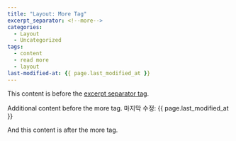 ```yaml
---
title: "Layout: More Tag"
excerpt_separator: <!--more-->
categories:
  - Layout
  - Uncategorized
tags:
  - content
  - read more
  - layout
last-modified-at: {{ page.last_modified_at }}
---
```


This content is before the [excerpt separator tag](http://jekyllrb.com/docs/posts/#post-excerpts).

Additional content before the more tag.
마지막 수정: {{ page.last_modified_at }}
<!--more-->

And this content is after the more tag.

